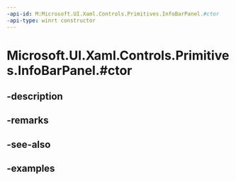 ```yaml
---
-api-id: M:Microsoft.UI.Xaml.Controls.Primitives.InfoBarPanel.#ctor
-api-type: winrt constructor
---
```


# Microsoft.UI.Xaml.Controls.Primitives.InfoBarPanel.#ctor

<!--
public InfoBarPanel ();
-->


## -description

## -remarks

## -see-also

## -examples


